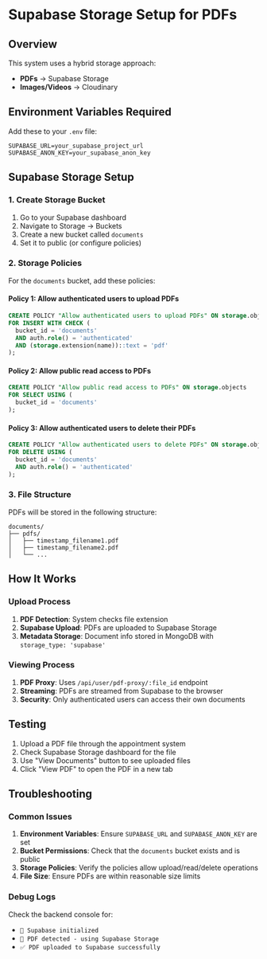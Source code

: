 # Supabase Storage Setup for PDFs

## Overview
This system uses a hybrid storage approach:
- **PDFs** → Supabase Storage
- **Images/Videos** → Cloudinary

## Environment Variables Required
Add these to your `.env` file:

```env
SUPABASE_URL=your_supabase_project_url
SUPABASE_ANON_KEY=your_supabase_anon_key
```

## Supabase Storage Setup

### 1. Create Storage Bucket
1. Go to your Supabase dashboard
2. Navigate to Storage → Buckets
3. Create a new bucket called `documents`
4. Set it to public (or configure policies)

### 2. Storage Policies
For the `documents` bucket, add these policies:

#### Policy 1: Allow authenticated users to upload PDFs
```sql
CREATE POLICY "Allow authenticated users to upload PDFs" ON storage.objects
FOR INSERT WITH CHECK (
  bucket_id = 'documents' 
  AND auth.role() = 'authenticated'
  AND (storage.extension(name))::text = 'pdf'
);
```

#### Policy 2: Allow public read access to PDFs
```sql
CREATE POLICY "Allow public read access to PDFs" ON storage.objects
FOR SELECT USING (
  bucket_id = 'documents'
);
```

#### Policy 3: Allow authenticated users to delete their PDFs
```sql
CREATE POLICY "Allow authenticated users to delete PDFs" ON storage.objects
FOR DELETE USING (
  bucket_id = 'documents' 
  AND auth.role() = 'authenticated'
);
```

### 3. File Structure
PDFs will be stored in the following structure:
```
documents/
├── pdfs/
│   ├── timestamp_filename1.pdf
│   ├── timestamp_filename2.pdf
│   └── ...
```

## How It Works

### Upload Process
1. **PDF Detection**: System checks file extension
2. **Supabase Upload**: PDFs are uploaded to Supabase Storage
3. **Metadata Storage**: Document info stored in MongoDB with `storage_type: 'supabase'`

### Viewing Process
1. **PDF Proxy**: Uses `/api/user/pdf-proxy/:file_id` endpoint
2. **Streaming**: PDFs are streamed from Supabase to the browser
3. **Security**: Only authenticated users can access their own documents

## Testing
1. Upload a PDF file through the appointment system
2. Check Supabase Storage dashboard for the file
3. Use "View Documents" button to see uploaded files
4. Click "View PDF" to open the PDF in a new tab

## Troubleshooting

### Common Issues
1. **Environment Variables**: Ensure `SUPABASE_URL` and `SUPABASE_ANON_KEY` are set
2. **Bucket Permissions**: Check that the `documents` bucket exists and is public
3. **Storage Policies**: Verify the policies allow upload/read/delete operations
4. **File Size**: Ensure PDFs are within reasonable size limits

### Debug Logs
Check the backend console for:
- `🚀 Supabase initialized`
- `📄 PDF detected - using Supabase Storage`
- `✅ PDF uploaded to Supabase successfully`

